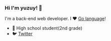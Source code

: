 ###  Hi I'm yuzuy! 👋

I'm a back-end web developer. I ❤️  [Go language](https://golang.org)!

- 🏫 High school student(2nd grade)
- 🐦 [Twitter](https://twitter.com/re_yuzuy)

